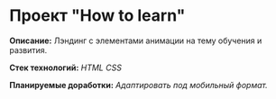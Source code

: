# Проект "How to learn"

**Описание:**
Лэндинг с элементами анимации на тему обучения и развития.

**Стек технологий:**
*HTML*
*CSS*

**Планируемые доработки:**
*Адаптировать под мобильный формат.*




